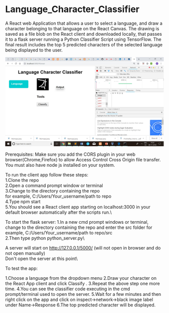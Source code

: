 # Language_Character_Classifier
A React web Application that allows a user to select a language, and draw a character belonging to that language on the React Canvas. The drawing is saved as a file blob on the React client and downloaded locally, that passes it to a flask server running a Python Classifier Script using TensorFlow. The final result includes the top 5 predicted characters of the selected language being displayed to the user.

![alt text](https://github.com/PRISHIta123/Language_Character_Classifier/blob/master/Project1.jpeg.jpg)

Prerequisites:
Make sure you add the CORS plugin in your web browser(Chrome,Firefox) to allow Access Control Cross Origin file transfer. You must also have node js installed on your system.

To run the client app follow these steps:\
1.Clone the repo\
2.Open a command prompt window or terminal\
3.Change to the directory containing the repo\
  for example, C:/Users/Your_username/path to repo\
4.Type npm start\
5.You should see a React client app starting on localhost:3000 in your default browser automatically after the scripts run.\

To start the flask server:
1.In a new cmd prompt windows or terminal, change to the directory containing the repo and enter the src folder
  for example, C:/Users/Your_username/path to repo/src\
2.Then type python python_server.py\

A server will start on http://127.0.0.1/5000/ (will not open in browser and do not open manually)\
Don't open the server at this point\

To test the app:

1.Choose a language from the dropdown menu
2.Draw your character on the React App client and click Classify .
3.Repeat the above step one more time.
4.You can see the classifier code executing in the cmd prompt/terminal used to open the server.
5.Wait for a few minutes and then right click on the app and click on inspect->network->black image label under Name->Response
6.The top predicted character will be displayed.









